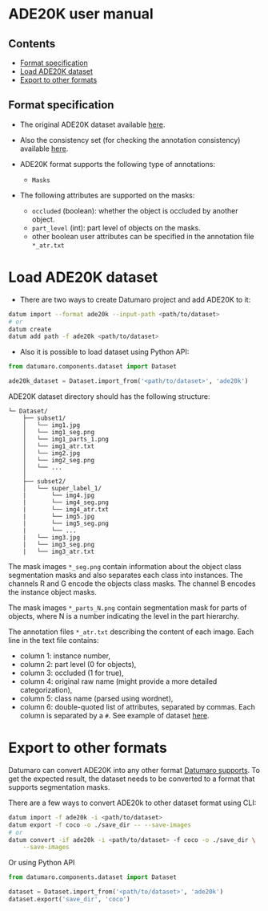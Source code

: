 # ADE20K user manual

## Contents
- [Format specification](#format-specification)
- [Load ADE20K dataset](#load-ade20k-dataset)
- [Export to other formats](#export-to-other-formats)

## Format specification

- The original ADE20K dataset available
[here](https://groups.csail.mit.edu/vision/datasets/ADE20K/).

- Also the consistency set (for checking the annotation consistency)
available [here](https://groups.csail.mit.edu/vision/datasets/ADE20K/ADE20K_2017_05_30_consistency.zip).

- ADE20K format supports the following type of annotations:
  - `Masks`

- The following attributes are supported on the masks:
  - `occluded` (boolean): whether the object is occluded by another object.
  - `part_level` (int): part level of objects on the masks.
  - other boolean user attributes can be specified
    in the annotation file `*_atr.txt`

# Load ADE20K dataset

- There are two ways to create Datumaro project and add ADE20K to it:

```bash
datum import --format ade20k --input-path <path/to/dataset>
# or
datum create
datum add path -f ade20k <path/to/dataset>
```

- Also it is possible to load dataset using Python API:

```python
from datumaro.components.dataset import Dataset

ade20k_dataset = Dataset.import_from('<path/to/dataset>', 'ade20k')
```

ADE20K dataset directory should has the following structure:

```
└─ Dataset/
    ├── subset1/
    │   └── img1.jpg
    │   └── img1_seg.png
    │   └── img1_parts_1.png
    │   └── img1_atr.txt
    │   └── img2.jpg
    │   └── img2_seg.png
    │   └── ...
    │
    ├── subset2/
    │   └── super_label_1/
    |       └── img4.jpg
    |       └── img4_seg.png
    |       └── img4_atr.txt
    |       └── img5.jpg
    |       └── img5_seg.png
    |       └── ...
    |   └── img3.jpg
    |   └── img3_seg.png
    |   └── img3_atr.txt

```

The mask images `*_seg.png` contain information about the object class
segmentation masks and also separates each class into instances. The channels R
and G encode the objects class masks. The channel B encodes the instance object
masks.

The mask images `*_parts_N.png` contain segmentation mask for parts of
objects, where N is a number indicating the level in the part hierarchy.

The annotation files `*_atr.txt` describing the content of each image. Each
line in the text file contains:
- column 1: instance number,
- column 2: part level (0 for objects),
- column 3: occluded (1 for true),
- column 4: original raw name (might provide a more detailed categorization),
- column 5: class name (parsed using wordnet),
- column 6: double-quoted list of attributes, separated by commas.
Each column is separated by a `#`. See example of dataset
[here](../..//tests/assets/ade20k_dataset).
# Export to other formats

Datumaro can convert ADE20K into any other format [Datumaro supports](../user_manual.md#supported-formats).
To get the expected result, the dataset needs to be converted to a format
that supports segmentation masks.

There are a few ways to convert ADE20k to other dataset format using CLI:

```bash
datum import -f ade20k -i <path/to/dataset>
datum export -f coco -o ./save_dir -- --save-images
# or
datum convert -if ade20k -i <path/to/dataset> -f coco -o ./save_dir \
    --save-images
```

Or using Python API

```python
from datumaro.components.dataset import Dataset

dataset = Dataset.import_from('<path/to/dataset>', 'ade20k')
dataset.export('save_dir', 'coco')
```

